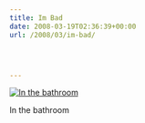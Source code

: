 ```yaml
---
title: Im Bad
date: 2008-03-19T02:36:39+00:00
url: /2008/03/im-bad/




---
```

<div class="flickr">
  <a href="http://www.flickr.com/photos/schreibblogade/2345872798/" title="In the bathroom"><img src="//farm4.static.flickr.com/3027/2345872798_8c62625e3b.jpg" alt="In the bathroom" /></a></p>

  <p>
    In the bathroom
  </p>
</div>
